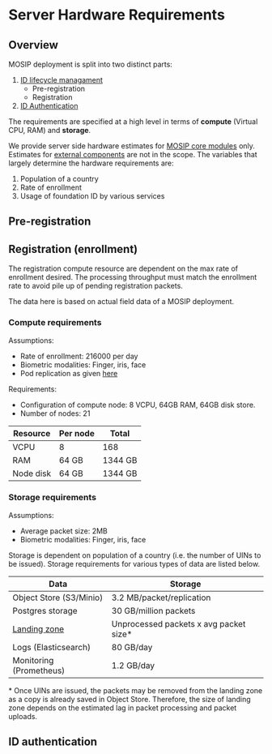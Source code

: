 # Server Hardware Requirements

## Overview
MOSIP deployment is split into two distinct parts:
1. [ID lifecycle managament](id-lifecycle-management.md)
   * Pre-registration
   * Registration
2. [ID Authentication](id-authentication.md)

The requirements are specified at a high level in terms of **compute** (Virtual CPU, RAM) and **storage**.

We provide server side hardware estimates for [MOSIP core modules](https://github.com/mosip/mosip-infra/tree/1.2.0-rc2/deployment/v3/mosip) only. Estimates for [external components](https://github.com/mosip/mosip-infra/tree/1.2.0-rc2/deployment/v3/external) are not in the scope. 
The variables that largely determine the hardware requirements are:
1. Population of a country
1. Rate of enrollment
1. Usage of foundation ID by various services

## Pre-registration

## Registration (enrollment)
The registration compute resource are dependent on the max rate of enrollment desired. The processing throughput must match the enrollment rate to avoid pile up of pending registration packets. 

The data here is based on actual field data of a MOSIP deployment.  


### Compute requirements
Assumptions:
* Rate of enrollment: 216000 per day
* Biometric modalities: Finger, iris, face
* Pod replication as given [here]()

Requirements:

* Configuration of compute node: 8 VCPU, 64GB RAM, 64GB disk store.
* Number of nodes: 21 

|Resource|Per node|Total|
|---|---|---|
|VCPU|8|168|
|RAM|64 GB|1344 GB|
|Node disk|64 GB|1344 GB|

### Storage requirements
Assumptions:
* Average packet size: 2MB
* Biometric modalities: Finger, iris, face

Storage is dependent on population of a country (i.e. the number of UINs to be issued).  Storage requirements for various types of data are listed below.

|Data| Storage|
|---|---|
|Object Store (S3/Minio)|3.2 MB/packet/replication|
|Postgres storage|30 GB/million packets|
|[Landing zone](https://github.com/mosip/registration/blob/1.2.0-rc2/registration-processor/init/registration-processor-packet-receiver-stage/README.md#landing-zone)|Unprocessed packets x avg packet size\*| 
|Logs (Elasticsearch)| 80 GB/day|
|Monitoring (Prometheus)|1.2 GB/day|

\* Once UINs are issued, the packets may be removed from the landing zone as a copy is already saved in Object Store.  Therefore, the size of landing zone depends on the estimated lag in packet processing and packet uploads. 

## ID authentication



